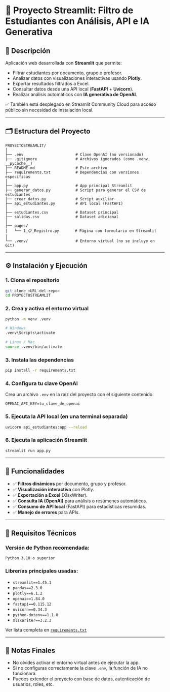 # 🎒 Proyecto Streamlit: Filtro de Estudiantes con Análisis, API e IA Generativa

## 📌 Descripción

Aplicación web desarrollada con **Streamlit** que permite:

- Filtrar estudiantes por documento, grupo o profesor.
- Analizar datos con visualizaciones interactivas usando **Plotly**.
- Exportar resultados filtrados a Excel.
- Consultar datos desde una API local (**FastAPI** + **Uvicorn**).
- Realizar análisis automáticos con **IA generativa de OpenAI**.

✅ También está desplegado en Streamlit Community Cloud para acceso público sin necesidad de instalación local.

---

## 🗂️ Estructura del Proyecto

```
PROYECTOSTREAMLIT/
│
├── .env                       # Clave OpenAI (no versionado)
├── .gitignore                 # Archivos ignorados (como .venv, __pycache__)
├── README.md                  # Este archivo
├── requirements.txt           # Dependencias con versiones específicas
│
├── app.py                     # App principal Streamlit
├── generar_datos.py           # Script para generar el CSV de estudiantes
├── crear_datos.py             # Script auxiliar
├── api_estudiantes.py         # API local (FastAPI)
│
├── estudiantes.csv            # Dataset principal
├── salidas.csv                # Dataset adicional
│
├── pages/
│   └── 1_📋_Registro.py       # Página con formulario en Streamlit
│
└── .venv/                     # Entorno virtual (no se incluye en Git)
```

---

## ⚙️ Instalación y Ejecución

### 1. Clona el repositorio
```bash
git clone <URL-del-repo>
cd PROYECTOSTREAMLIT
```

### 2. Crea y activa el entorno virtual
```bash
python -m venv .venv

# Windows
.venv\Scripts\activate

# Linux / Mac
source .venv/bin/activate
```

### 3. Instala las dependencias
```bash
pip install -r requirements.txt
```

### 4. Configura tu clave OpenAI
Crea un archivo `.env` en la raíz del proyecto con el siguiente contenido:
```env
OPENAI_API_KEY=tu_clave_de_openai
```

### 5. Ejecuta la API local (en una terminal separada)
```bash
uvicorn api_estudiantes:app --reload
```

### 6. Ejecuta la aplicación Streamlit
```bash
streamlit run app.py
```

---

## 🎯 Funcionalidades

- ✅ **Filtros dinámicos** por documento, grupo y profesor.
- ✅ **Visualización interactiva** con Plotly.
- ✅ **Exportación a Excel** (XlsxWriter).
- ✅ **Consulta IA (OpenAI)** para análisis o resúmenes automáticos.
- ✅ **Consumo de API local** (FastAPI) para estadísticas resumidas.
- ✅ **Manejo de errores** para APIs.

---

## 🧪 Requisitos Técnicos

### Versión de Python recomendada:
```text
Python 3.10 o superior
```

### Librerías principales usadas:
- `streamlit==1.45.1`
- `pandas==2.3.0`
- `plotly==6.1.2`
- `openai==1.84.0`
- `fastapi==0.115.12`
- `uvicorn==0.34.3`
- `python-dotenv==1.1.0`
- `XlsxWriter==3.2.3`

Ver lista completa en [`requirements.txt`](./requirements.txt)

---

## 📝 Notas Finales

- No olvides activar el entorno virtual antes de ejecutar la app.
- Si no configuras correctamente la clave `.env`, la función de IA no funcionará.
- Puedes extender el proyecto con base de datos, autenticación de usuarios, roles, etc.